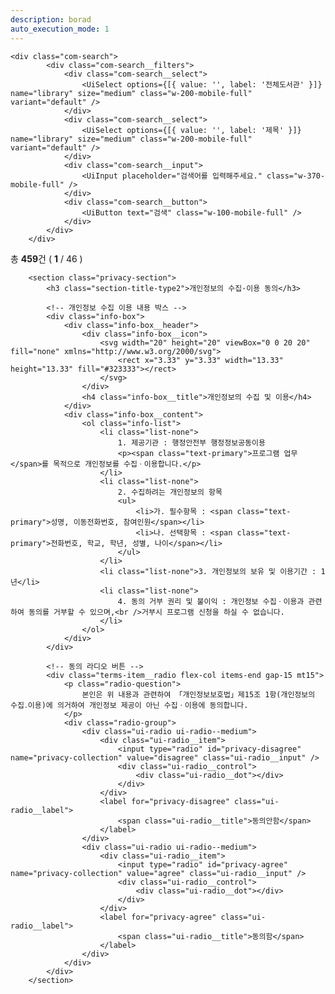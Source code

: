 ```yaml
---
description: borad
auto_execution_mode: 1
---
```


    <div class="com-search">
    		<div class="com-search__filters">
    			<div class="com-search__select">
    				<UiSelect options={[{ value: '', label: '전체도서관' }]} name="library" size="medium" class="w-200-mobile-full" variant="default" />
    			</div>
    			<div class="com-search__select">
    				<UiSelect options={[{ value: '', label: '제목' }]} name="library" size="medium" class="w-200-mobile-full" variant="default" />
    			</div>
    			<div class="com-search__input">
    				<UiInput placeholder="검색어를 입력해주세요." class="w-370-mobile-full" />
    			</div>
    			<div class="com-search__button">
    				<UiButton text="검색" class="w-100-mobile-full" />
    			</div>
    		</div>
    	</div>

<div class="bbs-total">
		총 <strong class="text-primary">459</strong>건 ( <strong class="text-primary">1</strong> / 46 )
</div>

<!-- 개인정보의 수집·이용 동의  -->

    	<section class="privacy-section">
    		<h3 class="section-title-type2">개인정보의 수집·이용 동의</h3>

    		<!-- 개인정보 수집 이용 내용 박스 -->
    		<div class="info-box">
    			<div class="info-box__header">
    				<div class="info-box__icon">
    					<svg width="20" height="20" viewBox="0 0 20 20" fill="none" xmlns="http://www.w3.org/2000/svg">
    						<rect x="3.33" y="3.33" width="13.33" height="13.33" fill="#323333"></rect>
    					</svg>
    				</div>
    				<h4 class="info-box__title">개인정보의 수집 및 이용</h4>
    			</div>
    			<div class="info-box__content">
    				<ol class="info-list">
    					<li class="list-none">
    						1. 제공기관 : 행정안전부 행정정보공동이용
    						<p><span class="text-primary">프로그램 업무</span>를 목적으로 개인정보를 수집ㆍ이용합니다.</p>
    					</li>
    					<li class="list-none">
    						2. 수집하려는 개인정보의 항목
    						<ul>
    							<li>가. 필수항목 : <span class="text-primary">성명, 이동전화번호, 참여인원</span></li>
    							<li>나. 선택항목 : <span class="text-primary">전화번호, 학교, 학년, 성별, 나이</span></li>
    						</ul>
    					</li>
    					<li class="list-none">3. 개인정보의 보유 및 이용기간 : 1년</li>
    					<li class="list-none">
    						4. 동의 거부 권리 및 불이익 : 개인정보 수집ㆍ이용과 관련하여 동의를 거부할 수 있으며,<br />거부시 프로그램 신청을 하실 수 없습니다.
    					</li>
    				</ol>
    			</div>
    		</div>

    		<!-- 동의 라디오 버튼 -->
    		<div class="terms-item__radio flex-col items-end gap-15 mt15">
    			<p class="radio-question">
    				본인은 위 내용과 관련하여 「개인정보보호법」제15조 1항(개인정보의 수집․이용)에 의거하여 개인정보 제공이 아닌 수집ㆍ이용에 동의합니다.
    			</p>
    			<div class="radio-group">
    				<div class="ui-radio ui-radio--medium">
    					<div class="ui-radio__item">
    						<input type="radio" id="privacy-disagree" name="privacy-collection" value="disagree" class="ui-radio__input" />
    						<div class="ui-radio__control">
    							<div class="ui-radio__dot"></div>
    						</div>
    					</div>
    					<label for="privacy-disagree" class="ui-radio__label">
    						<span class="ui-radio__title">동의안함</span>
    					</label>
    				</div>
    				<div class="ui-radio ui-radio--medium">
    					<div class="ui-radio__item">
    						<input type="radio" id="privacy-agree" name="privacy-collection" value="agree" class="ui-radio__input" />
    						<div class="ui-radio__control">
    							<div class="ui-radio__dot"></div>
    						</div>
    					</div>
    					<label for="privacy-agree" class="ui-radio__label">
    						<span class="ui-radio__title">동의함</span>
    					</label>
    				</div>
    			</div>
    		</div>
    	</section>
